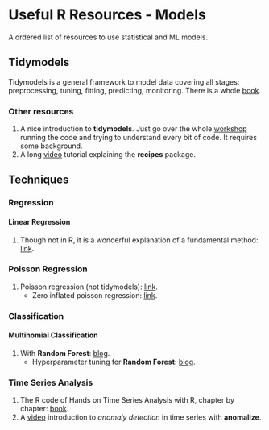 # Useful R Resources - Models
A ordered list of resources to use statistical and ML models.

## Tidymodels
Tidymodels is a general framework to model data covering all stages: preprocessing, tuning, fitting, predicting, monitoring. There is a whole [book](https://www.tmwr.org/).

### Other resources
1. A nice introduction to **tidymodels**. Just go over the whole [workshop](https://workshops.tidymodels.org/) running the code and trying to understand every bit of code. It requires some background.
2. A long [video](https://www.youtube.com/watch?v=GdR_S8bYaag&t=934s) tutorial explaining the **recipes** package.

## Techniques

### Regression

#### Linear Regression
1. Though not in R, it is a wonderful explanation of a fundamental method: [link](https://mlu-explain.github.io/linear-regression/).

### Poisson Regression
1. Poisson regression (not tidymodels): [link](https://www.dataquest.io/blog/tutorial-poisson-regression-in-r/).
   - Zero inflated poisson regression: [link](https://juliasilge.com/blog/rstats-vignettes/).

### Classification

#### Multinomial Classification
1. With **Random Forest**: [blog](https://juliasilge.com/blog/multinomial-volcano-eruptions/).
   - Hyperparameter tuning for **Random Forest**: [blog](https://juliasilge.com/blog/sf-trees-random-tuning/).

### Time Series Analysis
1. The R code of Hands on Time Series Analysis with R, chapter by chapter: [book](https://github.com/RamiKrispin/Hands-On-Time-Series-Analysis-with-R).
2. A [video](https://www.youtube.com/watch?v=5nfe835TVcY) introduction to *anomaly detection* in time series with **anomalize**.
